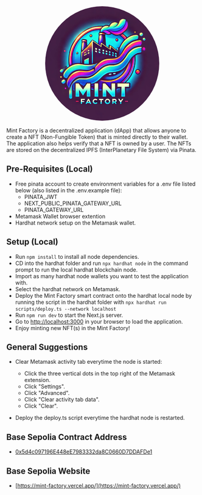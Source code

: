 <div align="center">
<img src="./src/logo.png" alt="Logo" width="300" style="border-radius: 50%;"/>
</div>

Mint Factory is a decentralized application (dApp) that allows anyone to create a NFT (Non-Fungible Token) that is minted directly to their wallet. The application also helps verify that a NFT is owned by a user. The NFTs are stored on the decentralized IPFS (InterPlanetary File System) via Pinata.

## Pre-Requisites (Local)
- Free pinata account to create environment variables for a .env file listed below (also listed in the .env.example file):
  - PINATA_JWT
  - NEXT_PUBLIC_PINATA_GATEWAY_URL
  - PINATA_GATEWAY_URL
- Metamask Wallet browser extention
- Hardhat network setup on the Metamask wallet.

## Setup (Local)
- Run `npm install` to install all node dependencies.
- CD into the hardhat folder and run `npx hardhat node` in the command prompt to run the local hardhat blockchain node.
- Import as many hardhat node wallets you want to test the application with.
- Select the hardhat network on Metamask.
- Deploy the Mint Factory smart contract onto the hardhat local node by running the script in the hardhat folder with `npx hardhat run scripts/deploy.ts --network localhost`
- Run `npm run dev` to start the Next.js server.
- Go to [http://localhost:3000](http://localhost:3000) in your browser to load the application.
- Enjoy minting new NFT(s) in the Mint Factory!

## General Suggestions

- Clear Metamask activity tab everytime the node is started:
  - Click the three vertical dots in the top right of the Metamask extension.
  - Click "Settings".
  - Click "Advanced".
  - Click "Clear activity tab data".
  - Click "Clear".

- Deploy the deploy.ts script everytime the hardhat node is restarted.

## Base Sepolia Contract Address
- [0x5d4c097196E448eE7983332da8C0660D7DDAFDe1](https://sepolia.basescan.org/address/0x5d4c097196e448ee7983332da8c0660d7ddafde1)

## Base Sepolia Website
- [https://mint-factory.vercel.app/](https://mint-factory.vercel.app/)